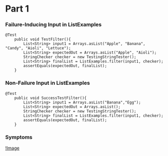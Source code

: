<h1>Part 1</h1>

<h3>Failure-Inducing Input in ListExamples</h3>

```
@Test
    public void TestFilter(){
        List<String> input1 = Arrays.asList("Apple", "Banana", "Candy", "Aioli", "Lettuce");
        List<String> expectedOut = Arrays.asList("Apple", "Aioli");
        StringChecker checker = new TestingStringTester();
        List<String> finalList = ListExamples.filter(input1, checker); 
        assertEquals(expectedOut, finalList);
    }
```
    
   
<h3>Non-Failure Input in ListExamples</h3>

```
@Test
    public void SuccessTestFilter(){
        List<String> input1 = Arrays.asList("Banana","Egg");
        List<String> expectedOut = Arrays.asList();
        StringChecker checker = new TestingStringTester();
        List<String> finalList = ListExamples.filter(input1, checker); 
        assertEquals(expectedOut, finalList);
    }
```

<h3>Symptoms</h3>

[!Image](https://i.imgur.com/6A0u4Kj.png)
